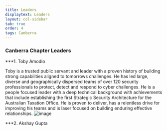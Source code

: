 ```yaml
---
title: Leaders
displaytext: Leaders
layout: col-sidebar
tab: true
order: 4
tags: Canberra
---
```

### Canberra Chapter Leaders
***1. Toby Amodio 

Toby is a trusted public servant and leader with a proven history of building strong capabilities aligned to tomorrows challenges. He has led large, diverse and geographically dispersed teams of over 120 security professionals to protect, detect and respond to cyber challenges. He is a people focused leader with a deep technical background with achievements that include establishing the first Strategic Security Architecture for the Australian Taxation Office. He is proven to deliver, has a relentless drive for improving his teams and is laser focused on building enduring effective relationships.
![image](https://user-images.githubusercontent.com/78460822/119624976-0c1e3e80-be4d-11eb-9501-f73f663716a2.png)

***2. Akshay Gupta 
